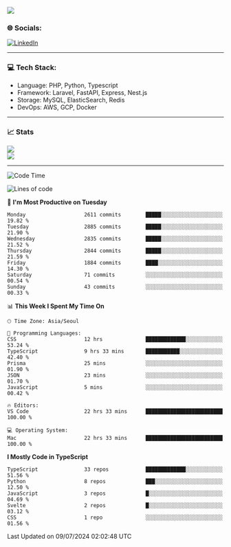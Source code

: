 <!--[![](https://visitcount.itsvg.in/api?id=jin-wk&icon=7&color=12)](https://visitcount.itsvg.in)-->
<!--[![Hits](https://hits.seeyoufarm.com/api/count/incr/badge.svg?url=https%3A%2F%2Fgithub.com%2Fjin-wk&count_bg=%235F625C&title_bg=%23555555&icon=github.svg&icon_color=%23E7E7E7&title=Hits&edge_flat=false)](https://hits.seeyoufarm.com)-->
![](https://komarev.com/ghpvc/?username=jin-wk&color=lightgrey&style=for-the-badge)

### 🌐 Socials:
[![LinkedIn](https://img.shields.io/badge/LinkedIn-%230077B5.svg?logo=linkedin&logoColor=white)](https://linkedin.com/in/jinwook-lee-242625241) 

---

### 💻 Tech Stack:
  - Language: PHP, Python, Typescript
  - Framework: Laravel, FastAPI, Express, Nest.js
  - Storage: MySQL, ElasticSearch, Redis
  - DevOps: AWS, GCP, Docker

---

### 📈 Stats
![](https://github-readme-stats.vercel.app/api?username=jin-wk&theme=dark&hide_border=true&include_all_commits=true&count_private=true)<br/>
![](https://github-readme-streak-stats.herokuapp.com/?user=jin-wk&theme=dark&hide_border=true)<br/>

---

<!--START_SECTION:waka-->
![Code Time](http://img.shields.io/badge/Code%20Time-1%2C554%20hrs%201%20min-blue)

![Lines of code](https://img.shields.io/badge/From%20Hello%20World%20I%27ve%20Written-3.5%20million%20lines%20of%20code-blue)

📅 **I'm Most Productive on Tuesday** 

```text
Monday                   2611 commits        █████░░░░░░░░░░░░░░░░░░░░   19.82 % 
Tuesday                  2885 commits        █████░░░░░░░░░░░░░░░░░░░░   21.90 % 
Wednesday                2835 commits        █████░░░░░░░░░░░░░░░░░░░░   21.52 % 
Thursday                 2844 commits        █████░░░░░░░░░░░░░░░░░░░░   21.59 % 
Friday                   1884 commits        ████░░░░░░░░░░░░░░░░░░░░░   14.30 % 
Saturday                 71 commits          ░░░░░░░░░░░░░░░░░░░░░░░░░   00.54 % 
Sunday                   43 commits          ░░░░░░░░░░░░░░░░░░░░░░░░░   00.33 % 
```


📊 **This Week I Spent My Time On** 

```text
🕑︎ Time Zone: Asia/Seoul

💬 Programming Languages: 
CSS                      12 hrs              █████████████░░░░░░░░░░░░   53.24 % 
TypeScript               9 hrs 33 mins       ███████████░░░░░░░░░░░░░░   42.40 % 
Prisma                   25 mins             ░░░░░░░░░░░░░░░░░░░░░░░░░   01.90 % 
JSON                     23 mins             ░░░░░░░░░░░░░░░░░░░░░░░░░   01.70 % 
JavaScript               5 mins              ░░░░░░░░░░░░░░░░░░░░░░░░░   00.42 % 

🔥 Editors: 
VS Code                  22 hrs 33 mins      █████████████████████████   100.00 % 

💻 Operating System: 
Mac                      22 hrs 33 mins      █████████████████████████   100.00 % 
```

**I Mostly Code in TypeScript** 

```text
TypeScript               33 repos            █████████████░░░░░░░░░░░░   51.56 % 
Python                   8 repos             ███░░░░░░░░░░░░░░░░░░░░░░   12.50 % 
JavaScript               3 repos             █░░░░░░░░░░░░░░░░░░░░░░░░   04.69 % 
Svelte                   2 repos             █░░░░░░░░░░░░░░░░░░░░░░░░   03.12 % 
CSS                      1 repo              ░░░░░░░░░░░░░░░░░░░░░░░░░   01.56 % 
```




 Last Updated on 09/07/2024 02:02:48 UTC
<!--END_SECTION:waka-->
